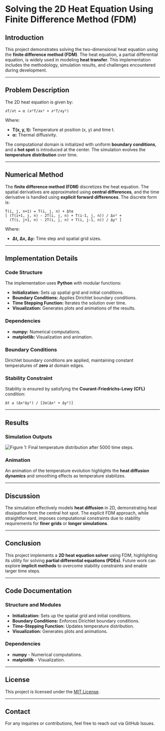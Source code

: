 # Solving the 2D Heat Equation Using Finite Difference Method (FDM)

## Introduction
This project demonstrates solving the two-dimensional heat equation using the **finite difference method (FDM)**. The heat equation, a partial differential equation, is widely used in modeling **heat transfer**. This implementation includes the methodology, simulation results, and challenges encountered during development.

---

## Problem Description

The 2D heat equation is given by:

```
∂T/∂t = α (∂²T/∂x² + ∂²T/∂y²)
```

Where:
- **T(x, y, t):** Temperature at position (x, y) and time t.
- **α:** Thermal diffusivity.

The computational domain is initialized with uniform **boundary conditions**, and a **hot spot** is introduced at the center. The simulation evolves the **temperature distribution** over time.

---

## Numerical Method

The **finite difference method (FDM)** discretizes the heat equation. The spatial derivatives are approximated using **central differences**, and the time derivative is handled using **explicit forward differences**. The discrete form is:

```
T(i, j, n+1) = T(i, j, n) + Δtα
[ (T(i+1, j, n) - 2T(i, j, n) + T(i-1, j, n)) / Δx² +
  (T(i, j+1, n) - 2T(i, j, n) + T(i, j-1, n)) / Δy² ]
```

Where:
- **Δt, Δx, Δy:** Time step and spatial grid sizes.

---

## Implementation Details

### Code Structure
The implementation uses **Python** with modular functions:
- **Initialization:** Sets up spatial grid and initial conditions.
- **Boundary Conditions:** Applies Dirichlet boundary conditions.
- **Time Stepping Function:** Iterates the solution over time.
- **Visualization:** Generates plots and animations of the results.

### Dependencies
- **numpy:** Numerical computations.
- **matplotlib:** Visualization and animation.

### Boundary Conditions
Dirichlet boundary conditions are applied, maintaining constant temperatures of **zero** at domain edges.

### Stability Constraint
Stability is ensured by satisfying the **Courant-Friedrichs-Lewy (CFL)** condition:

```
Δt ≤ (Δx²Δy²) / [2α(Δx² + Δy²)]
```

---

## Results

### Simulation Outputs
![Figure 1: Final temperature distribution after 5000 time steps.](path/to/image.png)

### Animation
An animation of the temperature evolution highlights the **heat diffusion dynamics** and smoothing effects as temperature stabilizes.

---

## Discussion
The simulation effectively models **heat diffusion** in 2D, demonstrating heat dissipation from the central hot spot. The explicit FDM approach, while straightforward, imposes computational constraints due to stability requirements for **finer grids** or **longer simulations**.

---

## Conclusion
This project implements a **2D heat equation solver** using FDM, highlighting its utility for solving **partial differential equations (PDEs)**. Future work can explore **implicit methods** to overcome stability constraints and enable larger time steps.

---

## Code Documentation

### Structure and Modules
- **Initialization:** Sets up the spatial grid and initial conditions.
- **Boundary Conditions:** Enforces Dirichlet boundary conditions.
- **Time-Stepping Function:** Updates temperature distribution.
- **Visualization:** Generates plots and animations.

### Dependencies
- **numpy** - Numerical computations.
- **matplotlib** - Visualization.

---

## License
This project is licensed under the [MIT License](LICENSE).

---

## Contact
For any inquiries or contributions, feel free to reach out via GitHub Issues.

